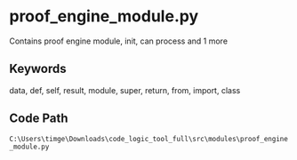 # proof_engine_module.py

Contains proof engine module, init, can process and 1 more

## Keywords

data, def, self, result, module, super, return, from, import, class

## Code Path

`C:\Users\timge\Downloads\code_logic_tool_full\src\modules\proof_engine_module.py`

